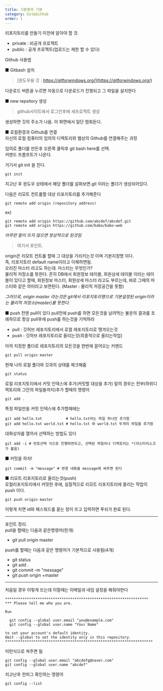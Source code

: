 ```yaml
---
title: 기본중의 기본
category: Git&Github
order: 1
---
```


리포지토리를 만들기 이전에 알아야 할 것.  
- private : 비공개 프로젝트
- public  : 공개 프로젝트(업로드는 제한 할 수 있다)

Github 사용법

■ Gitbash 설치  
>[윈도우용 깃 : https://gitforwindows.org/](https://gitforwindows.org/)  

다운로드 버튼을 누르면 자동으로 다운로드가 진행되고 그 파일을 설치한다  

■ new repsitory 생성  
>github사이트에서 로그인후에 새프로젝트 생성

생성하면 깃의 주소가 나옴. 이 화면에서 일단 멈춰둔다.

■ 로컬환경과 Github를 연결  
자신의 로컬 컴퓨터의 임의의 디렉토리와 웹상의 Github를 연결해주는 과정

임의로 폴더를 만든후 오른쪽 클릭후 git bash here를 선택.  
커맨드 프롬프트가 나온다.

거기서 git init 을 친다.
```git
git init
```

치고난 후 윈도우 상태에서 해당 폴더를 살펴보면.git 이라는 폴더가 생성되어있다.

다음은 리모트 컨트롤할 대상 리포지토리를 추가해준다
```git
git remote add origin (repository address)
```
ex)  
```git
git remote add origin https://github.com/abcdef/abcdef.git
git remote add origin https://github.com/babo/babo-web
```
*아무런 말이 뜨지 않으면 정상적으로 된것임*


>여기서 포인트.  

origin은 리모트 컨트롤 할때 그 대상을 가리키는것 이며 기본지정명 이다.  
즉, 리포지토리 default name이라고 이해하면됨.  
오리진 마스터 라고도 하는데. 마스터는 무엇인가?  
물리적 저장소를 뜻한다. 흔히 DB에서 회원정보 테이블, 회원상세 테이블 이라는 테이블이 있다고 할때, 회원정보 마스터, 회원상세 마스터 라고도 부르는데, 바로 그때의 마스터와 같은 의미라고 보면된다. (Master : 물리적 저장공간을 뜻함)  

*그러므로, origin master 라는것은 git에서 리포지토리명으로 기본설정된 origin이라는 물리적 저장소(master)를 뜻한다.* 


■ push 전엔 pull이 있다
pull전에 push를 하면 모든것을 날려먹는 불운의 결과를 초례하므로
항상 pull후에 push를 하는것을 기억하라

- pull : 깃허브 레포지토리에서 로컬 레포지토리로 땡겨오는것
- push : 깃허브 레포지토리로 올리는것(최종적으로 올리는작업)

아까 지정한 폴더로 레포지토리의 모든것을 한번에 끌어오는 커맨드  
```git
git pull origin master
```

현재 나의 로컬 폴더와 깃과의 상태를 체크해줌  
```git
git status
```

로컬 리포지토리에서 커밋 인덱스에 추가(커밋할 대상을 추가) 밑의 경우는 전부(하위디렉토리와 그안의 파일들까지)추가 할때의 명령어
```git
git add .
```
특정 파일만을 커밋 인덱스에 추가할때에는
```git
git add hello.txt           # hello.txt라는 파일 하나만 추가함
git add hello.txt world.txt # hello.txt 와 world.txt 두개의 파일을 추가함
```

대화상자를 열어서 선택하는 방법도 있다
```git
git add -i # 번호선택 식으로 진행하면되고, 선택된 파일이나 디렉토리는 *(아스타리스크가 붙음)
```

■ 커밋을 하자!  
```git
git commit -m "message" # 변경 내용을 message에 써주면 된다
```

■ 리모트 리포지토리로 올리는것(push)  
로컬리포지토리에서 커밋한 후에, 실질적으로 리모트 리포지토리에 올리는 작업이 push 이다.  
```git
git push origin master
```
이렇게 치면 id와 패스워드를 묻는 창이 뜨고  입력하면 푸쉬가 완료 된다.  

***
포인트 정리.  
pull을 할때는 다음과 같은명령어(한개)
- git pull origin master


push를 할때는 다음과 같은 명령어가 기본적으로 사용됨(4개)  
- git status
- git add .
- git commit -m "message"
- git push origin +master  

***
처음일 경우 이렇게 뜨는데 이럴때는 이메일과 네임 설정을 해줘야한다  
```git
******************************************************************
*** Please tell me who you are.

Run

  git config --global user.email "you@example.com"
  git config --global user.name "Your Name"

to set your account's default identity.
Omit --global to set the identity only in this repository.
********************************************************************
```
이런식으로 쳐주면 됨

```git
git config --global user.email "abcdefg@naver.com"
git config --global user.name "abcdef"  
```

치고난후 컨피그 확인하는 명령어
```git
git config --list
```









